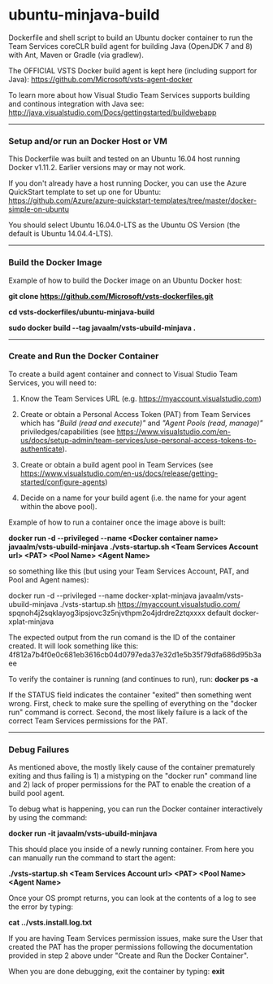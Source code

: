 # ubuntu-minjava-build

Dockerfile and shell script to build an Ubuntu docker container to run the Team Services coreCLR build agent for building
Java (OpenJDK 7 and 8) with Ant, Maven or Gradle (via gradlew).

The OFFICIAL VSTS Docker build agent is kept here (including support for Java):
https://github.com/Microsoft/vsts-agent-docker

To learn more about how Visual Studio Team Services supports building and continous integration with Java see:
http://java.visualstudio.com/Docs/gettingstarted/buildwebapp

---
### Setup and/or run an Docker Host or VM

This Dockerfile was built and tested on an Ubuntu 16.04 host running Docker v1.11.2.  Earlier versions may or may not work.

If you don't already have a host running Docker, you can use the Azure QuickStart template to set up one for Ubuntu:
https://github.com/Azure/azure-quickstart-templates/tree/master/docker-simple-on-ubuntu

You should select Ubuntu 16.04.0-LTS as the Ubuntu OS Version (the default is Ubuntu 14.04.4-LTS).


---
### Build the Docker Image

Example of how to build the Docker image on an Ubuntu Docker host:

 **git clone https://github.com/Microsoft/vsts-dockerfiles.git**

 **cd vsts-dockerfiles/ubuntu-minjava-build**

 **sudo docker build --tag javaalm/vsts-ubuild-minjava .**


---
### Create and Run the Docker Container

To create a build agent container and connect to Visual Studio Team Services, you will need to:

1. Know the Team Services URL (e.g. https://myaccount.visualstudio.com)

2. Create or obtain a Personal Access Token (PAT) from Team Services which has *"Build (read and execute)"* and *"Agent Pools (read, manage)"* priviledges/capabilities
(see https://www.visualstudio.com/en-us/docs/setup-admin/team-services/use-personal-access-tokens-to-authenticate).

3. Create or obtain a build agent pool in Team Services
(see https://www.visualstudio.com/en-us/docs/release/getting-started/configure-agents)

4. Decide on a name for your build agent (i.e. the name for your agent within the above pool).



Example of how to run a container once the image above is built:

 **docker run -d --privileged --name \<Docker container name\> javaalm/vsts-ubuild-minjava ./vsts-startup.sh \<Team Services Account url\> \<PAT\> \<Pool Name\> \<Agent Name\>**



so something like this (but using your Team Services Account, PAT, and Pool and Agent names):

 docker run -d --privileged --name docker-xplat-minjava javaalm/vsts-ubuild-minjava ./vsts-startup.sh https://myaccount.visualstudio.com/ spqnoh4j2sqklayog3ipsjovc3z5njvthpm2o4jdrdre2ztqxxxx default docker-xplat-minjava

The expected output from the run comand is the ID of the container created.  It will look something like this:
4f812a7b4f0e0c681eb3616cb04d0797eda37e32d1e5b35f79dfa686d95b3aee


To verify the container is running (and continues to run), run:
 **docker ps -a**

If the STATUS field indicates the container "exited" then something went wrong.  First, check to make sure the spelling of everything on the "docker run" command is correct.  Second, the most likely failure is a lack of the correct Team Services permissions for the PAT.


---
### Debug Failures


As mentioned above, the mostly likely cause of the container prematurely exiting and thus failing is 1) a mistyping on the "docker run" command line and 2) lack of proper permissions for the PAT to enable the creation of a build pool agent.

To debug what is happening, you can run the Docker container interactively by using the command:

 **docker run -it javaalm/vsts-ubuild-minjava**

This should place you inside of a newly running container.  From here you can manually run the command to start the agent:

 **./vsts-startup.sh \<Team Services Account url\> \<PAT\> \<Pool Name\> \<Agent Name\>**

Once your OS prompt returns, you can look at the contents of a log to see the error by typing:

 **cat ../vsts.install.log.txt**

If you are having Team Services permission issues, make sure the User that created the PAT has the proper permissions following the documentation provided in step 2 above under "Create and Run the Docker Container".

When you are done debugging, exit the container by typing:
 **exit**

